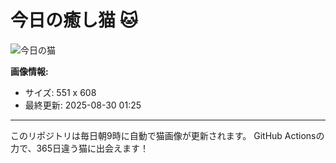 # 今日の癒し猫 🐱

![今日の猫](https://cdn2.thecatapi.com/images/c28.jpg)

**画像情報:**
- サイズ: 551 x 608
- 最終更新: 2025-08-30 01:25

---

このリポジトリは毎日朝9時に自動で猫画像が更新されます。
GitHub Actionsの力で、365日違う猫に出会えます！
